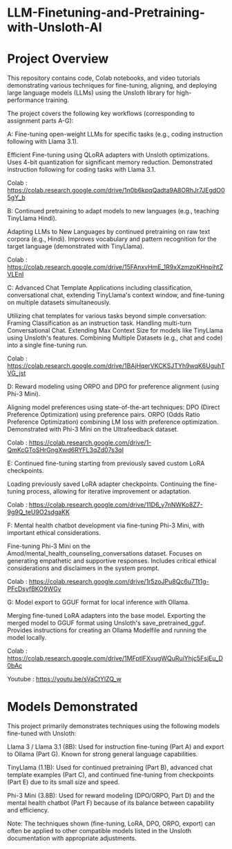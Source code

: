 # LLM-Finetuning-and-Pretraining-with-Unsloth-AI

# Project Overview

This repository contains code, Colab notebooks, and video tutorials demonstrating various techniques for fine-tuning, aligning, and deploying large language models (LLMs) using the Unsloth library for high-performance training.

The project covers the following key workflows (corresponding to assignment parts A-G):

A: Fine-tuning open-weight LLMs for specific tasks (e.g., coding instruction following with Llama 3.1).

Efficient Fine-tuning using QLoRA adapters with Unsloth optimizations.
Uses 4-bit quantization for significant memory reduction.
Demonstrated instruction following for coding tasks with Llama 3.1.

Colab : https://colab.research.google.com/drive/1n0b6kpqQadta9A8ORhJr7JEgdO05gY_b

B: Continued pretraining to adapt models to new languages (e.g., teaching TinyLlama Hindi).

Adapting LLMs to New Languages by continued pretraining on raw text corpora (e.g., Hindi).
Improves vocabulary and pattern recognition for the target language (demonstrated with TinyLlama).

Colab : https://colab.research.google.com/drive/15FAnxvHmE_1R9xXzmzoKHnpihtZVLEnI

C: Advanced Chat Template Applications including classification, conversational chat, extending TinyLlama's context window, and fine-tuning on multiple datasets simultaneously.

Utilizing chat templates for various tasks beyond simple conversation:
Framing Classification as an instruction task.
Handling multi-turn Conversational Chat.
Extending Max Context Size for models like TinyLlama using Unsloth's features.
Combining Multiple Datasets (e.g., chat and code) into a single fine-tuning run.

Colab : https://colab.research.google.com/drive/1BAjHqerVKCKSJTYh9wqK6UguhTVG_jst

D: Reward modeling using ORPO and DPO for preference alignment (using Phi-3 Mini).

Aligning model preferences using state-of-the-art techniques:
DPO (Direct Preference Optimization) using preference pairs.
ORPO (Odds Ratio Preference Optimization) combining LM loss with preference optimization.
Demonstrated with Phi-3 Mini on the Ultrafeedback dataset.

Colab : https://colab.research.google.com/drive/1-QmKcGToSHrGngXwd6RYFL3qZd07s3qI

E: Continued fine-tuning starting from previously saved custom LoRA checkpoints.

Loading previously saved LoRA adapter checkpoints.
Continuing the fine-tuning process, allowing for iterative improvement or adaptation.

Colab : https://colab.research.google.com/drive/11D6_y7nNWKo8Z7-9g9Q_teU9O2sdgaKK

F: Mental health chatbot development via fine-tuning Phi-3 Mini, with important ethical considerations.

Fine-tuning Phi-3 Mini on the Amod/mental_health_counseling_conversations dataset.
Focuses on generating empathetic and supportive responses.
Includes critical ethical considerations and disclaimers in the system prompt.

Colab : https://colab.research.google.com/drive/1r5zoJPu8Qc6u7Tt1g-PFcDsyfBKO9WGy

G: Model export to GGUF format for local inference with Ollama.

Merging fine-tuned LoRA adapters into the base model.
Exporting the merged model to GGUF format using Unsloth's save_pretrained_gguf.
Provides instructions for creating an Ollama Modelfile and running the model locally.

Colab : https://colab.research.google.com/drive/1MFptlFXvugWQuRuiYhjc5FsjEu_D0bAc

Youtube  : https://youtu.be/sVaCtYlZQ_w

# Models Demonstrated

This project primarily demonstrates techniques using the following models fine-tuned with Unsloth:

Llama 3 / Llama 3.1 (8B): Used for instruction fine-tuning (Part A) and export to Ollama (Part G). Known for strong general language capabilities.

TinyLlama (1.1B): Used for continued pretraining (Part B), advanced chat template examples (Part C), and continued fine-tuning from checkpoints (Part E) due to its small size and speed.

Phi-3 Mini (3.8B): Used for reward modeling (DPO/ORPO, Part D) and the mental health chatbot (Part F) because of its balance between capability and efficiency.

Note: The techniques shown (fine-tuning, LoRA, DPO, ORPO, export) can often be applied to other compatible models listed in the Unsloth documentation with appropriate adjustments.

 
